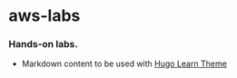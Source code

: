 # aws-labs
### Hands-on labs.

* Markdown content to be used with [Hugo Learn Theme](https://github.com/matcornic/hugo-theme-learn)
